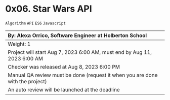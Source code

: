 # 0x06. Star Wars API

`Algorithm` `API` `ES6` `Javascript`

|By: Alexa Orrico, Software Engineer at Holberton School|
|:--|
|Weight: 1|
|Project will start Aug 7, 2023 6:00 AM, must end by Aug 11, 2023 6:00 AM|
|Checker was released at Aug 8, 2023 6:00 PM|
|Manual QA review must be done (request it when you are done with the project)|
|An auto review will be launched at the deadline|

